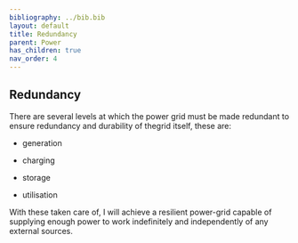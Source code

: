 ```yaml
---
bibliography: ../bib.bib
layout: default
title: Redundancy
parent: Power
has_children: true
nav_order: 4
---
```

## Redundancy

There are several levels at which the power grid must be made redundant
to ensure redundancy and durability of thegrid itself, these are:

-   generation

-   charging

-   storage

-   utilisation

With these taken care of, I will achieve a resilient power-grid capable
of supplying enough power to work indefinitely and independently of any
external sources.
